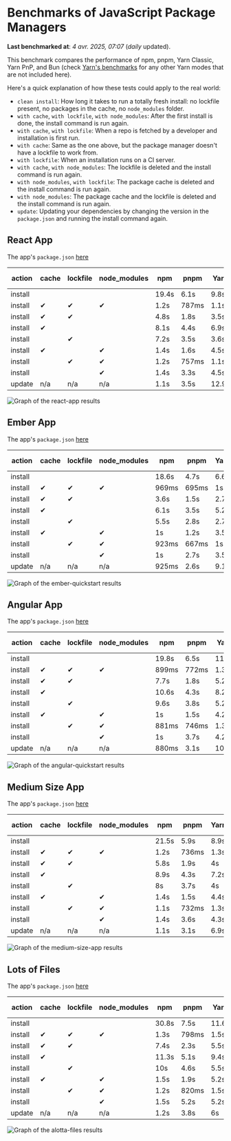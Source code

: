 # Benchmarks of JavaScript Package Managers

**Last benchmarked at**: _4 avr. 2025, 07:07_ (_daily_ updated).

This benchmark compares the performance of npm, pnpm, Yarn Classic, Yarn PnP, and Bun (check [Yarn's benchmarks](https://yarnpkg.com/benchmarks) for any other Yarn modes that are not included here).

Here's a quick explanation of how these tests could apply to the real world:

- `clean install`: How long it takes to run a totally fresh install: no lockfile present, no packages in the cache, no `node_modules` folder.
- `with cache`, `with lockfile`, `with node_modules`: After the first install is done, the install command is run again.
- `with cache`, `with lockfile`: When a repo is fetched by a developer and installation is first run.
- `with cache`: Same as the one above, but the package manager doesn't have a lockfile to work from.
- `with lockfile`: When an installation runs on a CI server.
- `with cache`, `with node_modules`: The lockfile is deleted and the install command is run again.
- `with node_modules`, `with lockfile`: The package cache is deleted and the install command is run again.
- `with node_modules`: The package cache and the lockfile is deleted and the install command is run again.
- `update`: Updating your dependencies by changing the version in the `package.json` and running the install command again.

## React App

The app's `package.json` [here](./fixtures/react-app/package.json)

| action  | cache | lockfile | node_modules| npm | pnpm | Yarn | Yarn PnP | Bun |
| ---     | ---   | ---      | ---         | --- | ---  | ---  | ---      | --- |
| install |       |          |             | 19.4s | 6.1s | 9.8s | 4.5s | 1.4s |
| install | ✔     | ✔        | ✔           | 1.2s | 787ms | 1.1s | n/a | 36ms |
| install | ✔     | ✔        |             | 4.8s | 1.8s | 3.5s | 953ms | 458ms |
| install | ✔     |          |             | 8.1s | 4.4s | 6.9s | 4.2s | 445ms |
| install |       | ✔        |             | 7.2s | 3.5s | 3.6s | 977ms | 427ms |
| install | ✔     |          | ✔           | 1.4s | 1.6s | 4.5s | n/a | 34ms |
| install |       | ✔        | ✔           | 1.2s | 757ms | 1.1s | n/a | 31ms |
| install |       |          | ✔           | 1.4s | 3.3s | 4.5s | n/a | 31ms |
| update  | n/a | n/a | n/a | 1.1s | 3.5s | 12.9s | 6.4s | 36ms |

<img alt="Graph of the react-app results" src="results/img/react-app.svg" />

## Ember App

The app's `package.json` [here](./fixtures/ember-quickstart/package.json)

| action  | cache | lockfile | node_modules| npm | pnpm | Yarn | Yarn PnP | Bun |
| ---     | ---   | ---      | ---         | --- | ---  | ---  | ---      | --- |
| install |       |          |             | 18.6s | 4.7s | 6.6s | 3.7s | 1s |
| install | ✔     | ✔        | ✔           | 969ms | 695ms | 1s | n/a | 28ms |
| install | ✔     | ✔        |             | 3.6s | 1.5s | 2.7s | 862ms | 366ms |
| install | ✔     |          |             | 6.1s | 3.5s | 5.2s | 3.3s | 363ms |
| install |       | ✔        |             | 5.5s | 2.8s | 2.7s | 863ms | 337ms |
| install | ✔     |          | ✔           | 1s | 1.2s | 3.5s | n/a | 28ms |
| install |       | ✔        | ✔           | 923ms | 667ms | 1s | n/a | 26ms |
| install |       |          | ✔           | 1s | 2.7s | 3.5s | n/a | 25ms |
| update  | n/a | n/a | n/a | 925ms | 2.6s | 9.1s | 4.6s | 28ms |

<img alt="Graph of the ember-quickstart results" src="results/img/ember-quickstart.svg" />

## Angular App

The app's `package.json` [here](./fixtures/angular-quickstart/package.json)

| action  | cache | lockfile | node_modules| npm | pnpm | Yarn | Yarn PnP | Bun |
| ---     | ---   | ---      | ---         | --- | ---  | ---  | ---      | --- |
| install |       |          |             | 19.8s | 6.5s | 11.9s | 4.5s | 1.7s |
| install | ✔     | ✔        | ✔           | 899ms | 772ms | 1.3s | n/a | 30ms |
| install | ✔     | ✔        |             | 7.7s | 1.8s | 5.2s | 1.2s | 892ms |
| install | ✔     |          |             | 10.6s | 4.3s | 8.2s | 4s | 840ms |
| install |       | ✔        |             | 9.6s | 3.8s | 5.2s | 1.1s | 835ms |
| install | ✔     |          | ✔           | 1s | 1.5s | 4.2s | n/a | 29ms |
| install |       | ✔        | ✔           | 881ms | 746ms | 1.3s | n/a | 27ms |
| install |       |          | ✔           | 1s | 3.7s | 4.2s | n/a | 27ms |
| update  | n/a | n/a | n/a | 880ms | 3.1s | 10.6s | 4.3s | 33ms |

<img alt="Graph of the angular-quickstart results" src="results/img/angular-quickstart.svg" />

## Medium Size App

The app's `package.json` [here](./fixtures/medium-size-app/package.json)

| action  | cache | lockfile | node_modules| npm | pnpm | Yarn | Yarn PnP | Bun |
| ---     | ---   | ---      | ---         | --- | ---  | ---  | ---      | --- |
| install |       |          |             | 21.5s | 5.9s | 8.9s | 4.6s | 1.5s |
| install | ✔     | ✔        | ✔           | 1.2s | 736ms | 1.3s | n/a | 32ms |
| install | ✔     | ✔        |             | 5.8s | 1.9s | 4s | 1.1s | 511ms |
| install | ✔     |          |             | 8.9s | 4.3s | 7.2s | 4.2s | 472ms |
| install |       | ✔        |             | 8s | 3.7s | 4s | 1.1s | 475ms |
| install | ✔     |          | ✔           | 1.4s | 1.5s | 4.4s | n/a | 32ms |
| install |       | ✔        | ✔           | 1.1s | 732ms | 1.3s | n/a | 29ms |
| install |       |          | ✔           | 1.4s | 3.6s | 4.3s | n/a | 28ms |
| update  | n/a | n/a | n/a | 1.1s | 3.1s | 6.9s | 4.3s | 40ms |

<img alt="Graph of the medium-size-app results" src="results/img/medium-size-app.svg" />

## Lots of Files

The app's `package.json` [here](./fixtures/alotta-files/package.json)

| action  | cache | lockfile | node_modules| npm | pnpm | Yarn | Yarn PnP | Bun |
| ---     | ---   | ---      | ---         | --- | ---  | ---  | ---      | --- |
| install |       |          |             | 30.8s | 7.5s | 11.6s | 5.5s | 1.7s |
| install | ✔     | ✔        | ✔           | 1.3s | 798ms | 1.5s | n/a | 40ms |
| install | ✔     | ✔        |             | 7.4s | 2.3s | 5.5s | 1.3s | 741ms |
| install | ✔     |          |             | 11.3s | 5.1s | 9.4s | 5s | 730ms |
| install |       | ✔        |             | 10s | 4.6s | 5.5s | 1.3s | 717ms |
| install | ✔     |          | ✔           | 1.5s | 1.9s | 5.2s | n/a | 39ms |
| install |       | ✔        | ✔           | 1.2s | 820ms | 1.5s | n/a | 37ms |
| install |       |          | ✔           | 1.5s | 5.2s | 5.2s | n/a | 36ms |
| update  | n/a | n/a | n/a | 1.2s | 3.8s | 6s | 5s | 103ms |

<img alt="Graph of the alotta-files results" src="results/img/alotta-files.svg" />